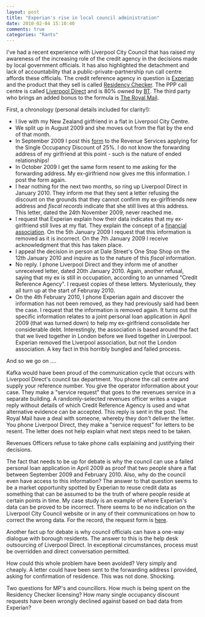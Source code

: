 ```yaml
---
layout: post
title: "Experian's rise in local council administration"
date: 2010-02-04 15:10:40
comments: true
categories: "Rants"
---
```


I've had a recent experience with Liverpool City Council that has raised my awareness of the increasing role of the credit agency in the decisions made by local government officials. It has also highlighted the detachment and lack of accountability that a public-private-partnership run call centre affords these officials. The credit reference agency in question is [Experian][1] and the product that they sell is called [Residency Checker][2]. The PPP call centre is called [Liverpool Direct][3] and is 80% owned by [BT][4]. The third party who brings an added bonus to the formula is [The Royal Mail][5].

First, a chronology (personal details included for clarity!):

* I live with my New Zealand girlfriend in a flat in Liverpool City Centre.
* We split up in August 2009 and she moves out from the flat by the end of that month.
* In September 2009 I post this [form][6] to the Revenue Services applying for the Single Occupancy Discount of 25%. I do not know the forwarding address of my girlfriend at this point - such is the nature of ended relationships!
* In October 2009 I get the same form resent to me asking for the forwarding address. My ex-girlfriend now gives me this information. I post the form again.
* I hear nothing for the next two months, so ring up Liverpool Direct in January 2010. They inform me that they sent a letter refusing the discount on the grounds that they cannot confirm my ex-girlfriends new address and <i>fiscal records</i> indicate that she still lives at this address. This letter, dated the 24th November 2009, never reached me.
* I request that Experian explain how their data indicates that my ex-girlfriend still lives at my flat. They explain the concept of a [financial association][7]. On the 5th January 2009 I request that this information is removed as it is incorrect. On the 7th January 2009 I receive acknowledgment that this has taken place.
* I appeal the decision in person at Dale Street's One Stop Shop on the 12th January 2010 and inquire as to the nature of this <i>fiscal</i> information.
* No reply. I phone Liverpool Direct and they inform me of another unreceived letter, dated 20th January 2010. Again, another refusal, saying that my ex is still in occupation, according to an unnamed "Credit Reference Agency". I request copies of these letters. Mysteriously, they all turn up at the start of Februray 2010.
* On the 4th February 2010, I phone Experian again and discover the information has not been removed, as they had previously said had been the case. I request that the information is removed again. It turns out the specific information relates to a joint personal loan application in April 2009 (that was turned down) to help my ex-girlfriend consolidate her considerable debt. Interestingly, the association is based around the fact that we lived together in London before we lived together in Liverpool. Experian removed the Liverpool association, but not the London association. A key fact in this horribly bungled and failed process.

And so we go on ....

Kafka would have been proud of the communication cycle that occurs with Liverpool Direct's council tax department. You phone the call centre and supply your reference number. You give the operator information about your case. They make a "service request"  that goes to the revenues service in a separate building. A randomly-selected revenues officer writes a vague reply without details of which Credit Reference Agency is used and what alternative evidence can be accepted. This reply is sent in the post. The Royal Mail have a deal with someone, whereby they don't deliver the letter. You phone Liverpool Direct, they make a "service request" for letters to be resent. The letter does not help explain what next steps need to be taken. 

Revenues Officers refuse to take phone calls explaining and justifying their decisions.

The fact that needs to be up for debate is why the council can use a failed personal loan application in April 2009 as proof that two people share a flat between September 2009 and February 2010. Also, why do the council even have access to this information? The answer to that question seems to be a market opportunity spotted by Experian to reuse credit data as something that can be assumed to be the truth of where people reside at certain points in time. My case study is an example of where Experian's data can be proved to be incorrect. There seems to be no indication on the Liverpool City Council website or in any of their communications on how to correct the wrong data. For the record, the request form is [here][8].

Another fact up for debate is why council officials can have a one-way dialogue with borough residents. The answer to this is the help desk outsourcing of Liverpool Direct. In exceptional circumstances, process must be overridden and direct conversation permitted. 

How could this whole problem have been avoided? Very simply and cheaply. A letter could have been sent to the forwarding address I provided, asking for confirmation of residence. This was not done. Shocking.

Two questions for MP's and councillors. How much is being spent on the Residency Checker licensing? How many single occupancy discount requests have been wrongly declined against based on bad data from Experian?

[1]: http://www.experian.co.uk
[2]: http://www.experian.co.uk/www/pages/what_we_offer/products/residency-checker.html
[3]: http://www.liverpooldirectlimited.co.uk/
[4]: http://www2.bt.com/static/i/media/pdf/liverpool_council_cs.pdf
[5]: http://www.royalmail.com
[6]: http://www.liverpool.gov.uk/Images/tcm21-25154.pdf
[7]: http://www.experian.co.uk/consumer/faq/AR3.html#q1016
[8]: http://www.uk.experian.com/contactforms/consumer_onlinedisassociation.html
